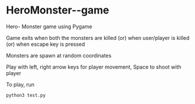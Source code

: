 # HeroMonster--game

Hero- Monster game using Pygame

Game exits when both the monsters are killed (or) when user/player is killed (or) when escape key is pressed

Monsters are spawn at random coordinates

Play with left, right arrow keys for player movement, Space to shoot with player

To play, run

```
python3 test.py
````
